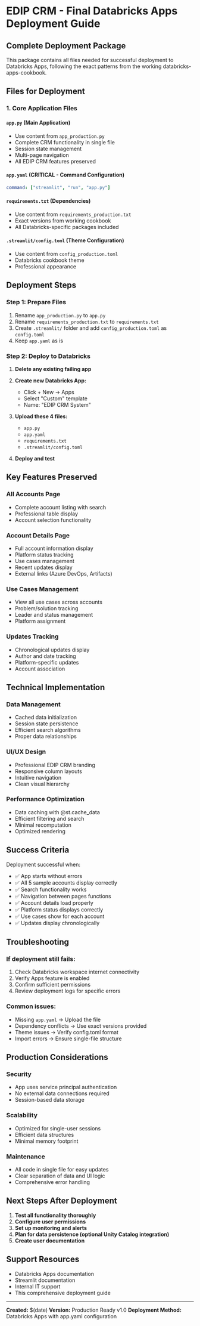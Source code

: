 # EDIP CRM - Final Databricks Apps Deployment Guide

## Complete Deployment Package

This package contains all files needed for successful deployment to Databricks Apps, following the exact patterns from the working databricks-apps-cookbook.

## Files for Deployment

### 1. Core Application Files

#### `app.py` (Main Application)
- Use content from `app_production.py`
- Complete CRM functionality in single file
- Session state management
- Multi-page navigation
- All EDIP CRM features preserved

#### `app.yaml` (CRITICAL - Command Configuration)
```yaml
command: ["streamlit", "run", "app.py"]
```

#### `requirements.txt` (Dependencies)
- Use content from `requirements_production.txt`
- Exact versions from working cookbook
- All Databricks-specific packages included

#### `.streamlit/config.toml` (Theme Configuration)
- Use content from `config_production.toml`
- Databricks cookbook theme
- Professional appearance

## Deployment Steps

### Step 1: Prepare Files
1. Rename `app_production.py` to `app.py`
2. Rename `requirements_production.txt` to `requirements.txt`
3. Create `.streamlit/` folder and add `config_production.toml` as `config.toml`
4. Keep `app.yaml` as is

### Step 2: Deploy to Databricks
1. **Delete any existing failing app**
2. **Create new Databricks App:**
   - Click + New → Apps
   - Select "Custom" template
   - Name: "EDIP CRM System"

3. **Upload these 4 files:**
   - `app.py`
   - `app.yaml`
   - `requirements.txt`
   - `.streamlit/config.toml`

4. **Deploy and test**

## Key Features Preserved

### All Accounts Page
- Complete account listing with search
- Professional table display
- Account selection functionality

### Account Details Page
- Full account information display
- Platform status tracking
- Use cases management
- Recent updates display
- External links (Azure DevOps, Artifacts)

### Use Cases Management
- View all use cases across accounts
- Problem/solution tracking
- Leader and status management
- Platform assignment

### Updates Tracking
- Chronological updates display
- Author and date tracking
- Platform-specific updates
- Account association

## Technical Implementation

### Data Management
- Cached data initialization
- Session state persistence
- Efficient search algorithms
- Proper data relationships

### UI/UX Design
- Professional EDIP CRM branding
- Responsive column layouts
- Intuitive navigation
- Clean visual hierarchy

### Performance Optimization
- Data caching with @st.cache_data
- Efficient filtering and search
- Minimal recomputation
- Optimized rendering

## Success Criteria

Deployment successful when:
- ✅ App starts without errors
- ✅ All 5 sample accounts display correctly
- ✅ Search functionality works
- ✅ Navigation between pages functions
- ✅ Account details load properly
- ✅ Platform status displays correctly
- ✅ Use cases show for each account
- ✅ Updates display chronologically

## Troubleshooting

### If deployment still fails:
1. Check Databricks workspace internet connectivity
2. Verify Apps feature is enabled
3. Confirm sufficient permissions
4. Review deployment logs for specific errors

### Common issues:
- Missing `app.yaml` → Upload the file
- Dependency conflicts → Use exact versions provided
- Theme issues → Verify config.toml format
- Import errors → Ensure single-file structure

## Production Considerations

### Security
- App uses service principal authentication
- No external data connections required
- Session-based data storage

### Scalability
- Optimized for single-user sessions
- Efficient data structures
- Minimal memory footprint

### Maintenance
- All code in single file for easy updates
- Clear separation of data and UI logic
- Comprehensive error handling

## Next Steps After Deployment

1. **Test all functionality thoroughly**
2. **Configure user permissions**
3. **Set up monitoring and alerts**
4. **Plan for data persistence (optional Unity Catalog integration)**
5. **Create user documentation**

## Support Resources

- Databricks Apps documentation
- Streamlit documentation
- Internal IT support
- This comprehensive deployment guide

---

**Created:** $(date)
**Version:** Production Ready v1.0
**Deployment Method:** Databricks Apps with app.yaml configuration
